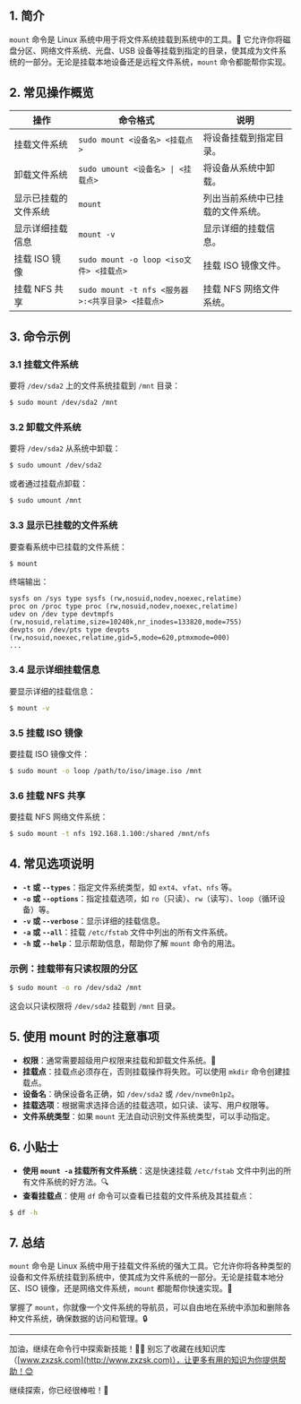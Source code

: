 


## 1. 简介

`mount` 命令是 Linux 系统中用于将文件系统挂载到系统中的工具。🔧 它允许你将磁盘分区、网络文件系统、光盘、USB 设备等挂载到指定的目录，使其成为文件系统的一部分。无论是挂载本地设备还是远程文件系统，`mount` 命令都能帮你实现。

## 2. 常见操作概览

| 操作                       | 命令格式                                  | 说明                               |
|----------------------------|-----------------------------------------|------------------------------------|
| 挂载文件系统                | `sudo mount <设备名> <挂载点>`          | 将设备挂载到指定目录。               |
| 卸载文件系统                | `sudo umount <设备名> \| <挂载点>`       | 将设备从系统中卸载。                |
| 显示已挂载的文件系统          | `mount`                                 | 列出当前系统中已挂载的文件系统。     |
| 显示详细挂载信息             | `mount -v`                              | 显示详细的挂载信息。                 |
| 挂载 ISO 镜像               | `sudo mount -o loop <iso文件> <挂载点>` | 挂载 ISO 镜像文件。                  |
| 挂载 NFS 共享               | `sudo mount -t nfs <服务器>:<共享目录> <挂载点>` | 挂载 NFS 网络文件系统。            |

## 3. 命令示例

### 3.1 挂载文件系统

要将 `/dev/sda2` 上的文件系统挂载到 `/mnt` 目录：

```bash
$ sudo mount /dev/sda2 /mnt
```

### 3.2 卸载文件系统

要将 `/dev/sda2` 从系统中卸载：

```bash
$ sudo umount /dev/sda2
```

或者通过挂载点卸载：

```bash
$ sudo umount /mnt
```

### 3.3 显示已挂载的文件系统

要查看系统中已挂载的文件系统：

```bash
$ mount
```

终端输出：

```
sysfs on /sys type sysfs (rw,nosuid,nodev,noexec,relatime)
proc on /proc type proc (rw,nosuid,nodev,noexec,relatime)
udev on /dev type devtmpfs (rw,nosuid,relatime,size=10240k,nr_inodes=133820,mode=755)
devpts on /dev/pts type devpts (rw,nosuid,noexec,relatime,gid=5,mode=620,ptmxmode=000)
...
```

### 3.4 显示详细挂载信息

要显示详细的挂载信息：

```bash
$ mount -v
```

### 3.5 挂载 ISO 镜像

要挂载 ISO 镜像文件：

```bash
$ sudo mount -o loop /path/to/iso/image.iso /mnt
```

### 3.6 挂载 NFS 共享

要挂载 NFS 网络文件系统：

```bash
$ sudo mount -t nfs 192.168.1.100:/shared /mnt/nfs
```

## 4. 常见选项说明

- **`-t` 或 `--types`**：指定文件系统类型，如 `ext4`、`vfat`、`nfs` 等。
- **`-o` 或 `--options`**：指定挂载选项，如 `ro`（只读）、`rw`（读写）、`loop`（循环设备）等。
- **`-v` 或 `--verbose`**：显示详细的挂载信息。
- **`-a` 或 `--all`**：挂载 `/etc/fstab` 文件中列出的所有文件系统。
- **`-h` 或 `--help`**：显示帮助信息，帮助你了解 `mount` 命令的用法。

### 示例：挂载带有只读权限的分区

```bash
$ sudo mount -o ro /dev/sda2 /mnt
```

这会以只读权限将 `/dev/sda2` 挂载到 `/mnt` 目录。

## 5. 使用 mount 时的注意事项

- **权限**：通常需要超级用户权限来挂载和卸载文件系统。💾
- **挂载点**：挂载点必须存在，否则挂载操作将失败。可以使用 `mkdir` 命令创建挂载点。
- **设备名**：确保设备名正确，如 `/dev/sda2` 或 `/dev/nvme0n1p2`。
- **挂载选项**：根据需求选择合适的挂载选项，如只读、读写、用户权限等。
- **文件系统类型**：如果 `mount` 无法自动识别文件系统类型，可以手动指定。

## 6. 小贴士

- **使用 `mount -a` 挂载所有文件系统**：这是快速挂载 `/etc/fstab` 文件中列出的所有文件系统的好方法。🔍
- **查看挂载点**：使用 `df` 命令可以查看已挂载的文件系统及其挂载点：

```bash
$ df -h
```

## 7. 总结

`mount` 命令是 Linux 系统中用于挂载文件系统的强大工具。它允许你将各种类型的设备和文件系统挂载到系统中，使其成为文件系统的一部分。无论是挂载本地分区、ISO 镜像，还是网络文件系统，`mount` 都能帮你快速实现。🎯

掌握了 `mount`，你就像一个文件系统的导航员，可以自由地在系统中添加和删除各种文件系统，确保数据的访问和管理。🔒

---

加油，继续在命令行中探索新技能！💪🏻 别忘了收藏在线知识库（[www.zxzsk.com](http://www.zxzsk.com)），让更多有用的知识为你提供帮助！😊

继续探索，你已经很棒啦！🌟
